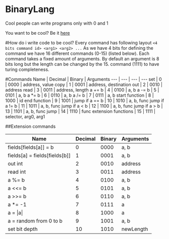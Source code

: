 # BinaryLang
Cool people can write programs only with 0 and 1

You want to be cool? Be it [here](http://m4gnv5.github.io/BinaryLang/src/browser.html)

#How do i write code to be cool?
Every command has following layout `<4 bits command id> <arg1> <arg2> ...`
As we have 4 bits for defining the command we have 16 different commands (0-15) (listed below).
Each command takes a fixed amount of arguments. By default an argument is 8 bits long but the length can be changed by the 15. command (1111) to have turing completeness.

#Commands
Name | Decimal | Binary | Arguments
--- | --- | --- | ---
set | 0 | 0000 | address, value
copy | 1 | 0001 | address, destination
out | 2 | 0010 | address
read | 3 | 0011 | address, length
a += b | 4 | 0100 | a, b
a -= b | 5 | 0101 | a, b
a *= b | 6 | 0110 | a, b
a /= b | 7 | 0111 | a, b
start function | 8 | 1000 | id
end function | 9 | 1001 | 
jump if a == b | 10 | 1010 | a, b, func
jump if a != b | 11 | 1011 | a, b, func
jump if a < b | 12 | 1100 | a, b, func
jump if a > b | 13 | 1101 | a, b, func
jump | 14 | 1110 | func
extension functions | 15 | 1111 | selector, arg0, arg1

##Extension commands

Name | Decimal | Binary | Arguments
--- | --- | --- | ---
fields[fields[a]] = b | 0 | 0000 | a, b
fields[a] = fields[fields[b]] | 1 | 0001 | a, b
out int | 2 | 0010 | address
read int | 3 | 0011 | address
a %= b | 4 | 0100 | a, b
a <<= b | 5 | 0101 | a, b
a >>= b | 6 | 0110 | a, b
a *= -1 | 7 | 0111 | a
a = \|a\| | 8 | 1000 | a
a = random from 0 to b | 9 | 1001 | a, b
set bit depth | 10 | 1010 | newLength


